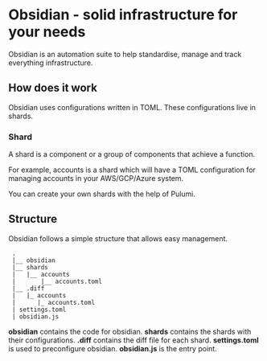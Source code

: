# Obsidian - solid infrastructure for your needs

Obsidian is an automation suite to help standardise, manage and track everything infrastructure.

## How does it work

Obsidian uses configurations written in TOML. These configurations live in shards.

### Shard

A shard is a component or a group of components that achieve a function.

For example, accounts is a shard which will have a TOML configuration for managing accounts in your AWS/GCP/Azure system.

You can create your own shards with the help of Pulumi.

## Structure

Obsidian follows a simple structure that allows easy management.

```
 .
 |__ obsidian
 |__ shards
 |	 |__ accounts
 |		 |__ accounts.toml
 |__ .diff
 |	 |_ accounts
 |		|_ accounts.toml
 | settings.toml
 | obsidian.js
 ```

**obsidian** contains the code for obsidian.
**shards** contains the shards with their configurations.
**.diff** contains the diff file for each shard.
**settings.toml** is used to preconfigure obsidian.
**obsidian.js** is the entry point.
